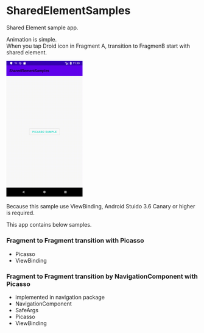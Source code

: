 # SharedElementSamples
Shared Element sample app.

Animation is simple. <br>
When you tap Droid icon in Fragment A, transition to FragmenB start with shared element.

<img src="https://github.com/n-seki/SharedElementSamples/blob/master/sharedElementPicasso.gif" width="200">

Because this sample use ViewBinding, Android Stuido 3.6 Canary or higher is required.

This app contains below samples.

### Fragment to Fragment transition with Picasso
- Picasso
- ViewBinding

### Fragment to Fragment transition by NavigationComponent with Picasso
- implemented in navigation package
- NavigationComponent
- SafeArgs
- Picasso
- ViewBinding


